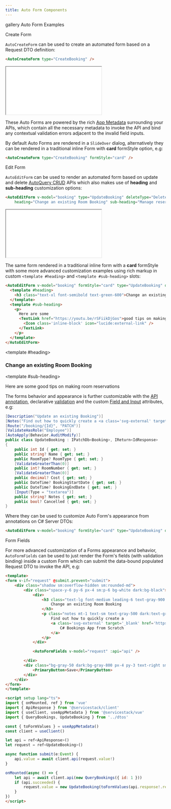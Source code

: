 ```yaml
---
title: Auto Form Components
---
```


<link rel="stylesheet" href="/css/tailwind-components.css">

<script setup>
import { ref } from "vue"
import { Icon } from "@iconify/vue"
import ApiReference from "../../src/components/ApiReference.vue"
import Fields from "../../src/gallery/autoform/Fields.vue"
import metadata from "../../src/gallery/metadata.json"
import { bookings } from "../../src/gallery/data.ts"

import { useAppMetadata, useUtils } from '@servicestack/vue'
const { setMetadata } = useAppMetadata()
setMetadata(metadata)

const booking = bookings[0]
const show = ref(false)
</script>

<Breadcrumbs class="not-prose mt-4" home-href="/vue/">
  <Breadcrumb href="/vue/gallery/">gallery</Breadcrumb>
  <Breadcrumb>Auto Form Examples</Breadcrumb>
</Breadcrumbs>

<ApiReference Component="AutoCreateForm">Create Form</ApiReference>

`AutoCreateForm` can be used to create an automated form based on a Request DTO definition:

```html
<AutoCreateForm type="CreateBooking" />
```

<iframe src="/gallery/autoform/new.html" class="w-full border-none h-[44em] w-[1330px] -ml-40 mb-4"></iframe>

These Auto Forms are powered by the rich [App Metadata](/vue/use-metadata) surrounding your APIs,
which contain all the necessary metadata to invoke the API and bind any contextual validation errors adjacent to the invalid field inputs.

By default Auto Forms are rendered in a `SlideOver` dialog, alternatively they can be rendered in a traditional inline Form with 
**card** formStyle option, e.g:

```html
<AutoCreateForm type="CreateBooking" formStyle="card" />
```

<div class="py-8">
    <AutoCreateForm class="mx-auto max-w-3xl" type="CreateBooking" formStyle="card" />
</div>

<ApiReference component="AutoEditForm">Edit Form</ApiReference>

`AutoEditForm` can be used to render an automated form based on update and delete
[AutoQuery CRUD](/autoquery-crud) APIs which also makes use of **heading** and **sub-heading** customization options:

```html
<AutoEditForm v-model="booking" type="UpdateBooking" deleteType="DeleteBooking" 
    heading="Change an existing Room Booking" sub-heading="Manage reservations for MyApp hotels." />
```

<iframe src="/gallery/autoform/edit.html" class="w-full border-none h-[44em] w-[1330px] -ml-40 mb-4"></iframe>

The same form rendered in a traditional inline form with a **card** formStyle with some more advanced
customization examples using rich markup in custom `<template #heading>` and `<template #sub-heading>` slots:

```html
<AutoEditForm v-model="booking" formStyle="card" type="UpdateBooking" deleteType="DeleteBooking">
  <template #heading>
    <h3 class="text-xl font-semibold text-green-600">Change an existing Room Booking</h3>
  </template>
  <template #sub-heading>
    <p>
      Here are some 
      <TextLink href="https://youtu.be/rSFiikDjGos">good tips on making room reservations 
        <Icon class='inline-block' icon="lucide:external-link" />
      </TextLink>
    </p>
  </template>
</AutoEditForm>
```

<AutoEditForm class="mx-auto max-w-3xl mb-4" v-model="booking" formStyle="card" type="UpdateBooking" deleteType="DeleteBooking"><template #heading><h3 class="text-xl font-semibold text-green-600">Change an existing Room Booking</h3></template><template #sub-heading><p>Here are some <TextLink href="https://youtu.be/rSFiikDjGos">good tips on making room reservations <Icon class='inline-block' icon="lucide:external-link" /></TextLink></p></template></AutoEditForm>

The forms behavior and appearance is further customizable with the
[API annotation](/locode/declarative#annotate-apis), declarative [validation](/locode/declarative#type-validation-attributes)
and the custom [Field and Input](/locode/declarative#custom-fields-and-inputs) attributes, e.g:

```csharp
[Description("Update an existing Booking")]
[Notes("Find out how to quickly create a <a class='svg-external' target='_blank' href='https://youtu.be/rSFiikDjGos'>C# Bookings App from Scratch</a>")]
[Route("/booking/{Id}", "PATCH")]
[ValidateHasRole("Employee")]
[AutoApply(Behavior.AuditModify)]
public class UpdateBooking : IPatchDb<Booking>, IReturn<IdResponse>
{
    public int Id { get; set; }
    public string? Name { get; set; }
    public RoomType? RoomType { get; set; }
    [ValidateGreaterThan(0)]
    public int? RoomNumber { get; set; }
    [ValidateGreaterThan(0)]
    public decimal? Cost { get; set; }
    public DateTime? BookingStartDate { get; set; }
    public DateTime? BookingEndDate { get; set; }
    [Input(Type = "textarea")]
    public string? Notes { get; set; }
    public bool? Cancelled { get; set; }
}
```

Where they can be used to customize Auto Form's appearance from annotations on C# Server DTOs:

```html
<AutoEditForm v-model="booking" formStyle="card" type="UpdateBooking" deleteType="DeleteBooking" />
```

<AutoEditForm class="mx-auto max-w-3xl" v-model="booking" formStyle="card" type="UpdateBooking" deleteType="DeleteBooking" />

<ApiReference component="AutoFormFields">Form Fields</ApiReference>

For more advanced customization of a Forms appearance and behavior, `AutoFormFields` can be used to just render the Form's fields (with validation binding) inside a custom Form which can submit the data-bound populated Request DTO to invoke the API, e.g:

```html
<template>
<form v-if="request" @submit.prevent="submit">
    <div class="shadow sm:overflow-hidden sm:rounded-md">
        <div class="space-y-6 py-6 px-4 sm:p-6 bg-white dark:bg-black">
            <div>
                <h3 class="text-lg font-medium leading-6 text-gray-900 dark:text-gray-100">
                    Change an existing Room Booking
                </h3>
                <p class="notes mt-1 text-sm text-gray-500 dark:text-gray-400">
                    Find out how to quickly create a 
                    <a class='svg-external' target='_blank' href='https://youtu.be/rSFiikDjGos'>
                        C# Bookings App from Scratch
                    </a>
                </p>
            </div>

            <AutoFormFields v-model="request" :api="api" />

        </div>
        <div class="bg-gray-50 dark:bg-gray-800 px-4 py-3 text-right sm:px-12">
            <PrimaryButton>Save</PrimaryButton>
        </div>
    </div>
</form>
</template>

<script setup lang="ts">
import { onMounted, ref } from 'vue'
import { ApiResponse } from '@servicestack/client'
import { useClient, useAppMetadata } from '@servicestack/vue'
import { QueryBookings, UpdateBooking } from '../dtos'

const { toFormValues } = useAppMetadata()
const client = useClient()

let api = ref<ApiResponse>()
let request = ref<UpdateBooking>()

async function submit(e:Event) {
    api.value = await client.api(request.value!)
}

onMounted(async () => {
    let api = await client.api(new QueryBookings({ id: 1 }))
    if (api.succeeded) {
        request.value = new UpdateBooking(toFormValues(api.response!.results[0]))
    }
})
</script>
```

<div>
    <Fields class="mt-4 mx-auto max-w-screen-md" />
</div>
